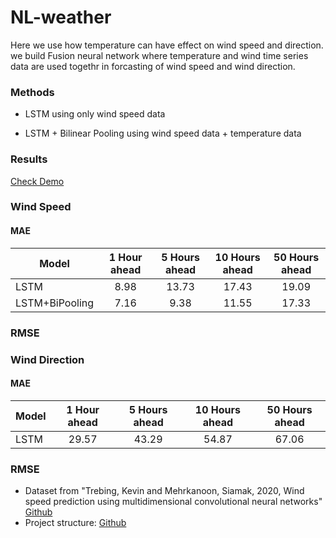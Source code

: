 # NL-weather
Here we use how temperature can have effect on wind speed and direction. we build Fusion neural network where temperature and wind time series data are used togethr in forcasting of wind speed and wind direction. 

### Methods

- LSTM using only wind speed data

- LSTM + Bilinear Pooling using wind speed data + temperature data


### Results

[Check Demo](https://github.com/mhmdrdwn/NLweather/blob/main/wind_speed_demo.ipynb)

### Wind Speed
#### MAE

| Model          | 1 Hour ahead | 5 Hours ahead|10 Hours ahead|50 Hours ahead|
| -------------- |:------------:|:------------:|:------------:|:------------:|
| LSTM           |  8.98        |  13.73       |   17.43      |  19.09       |
| LSTM+BiPooling |  7.16        |  9.38        |   11.55      |	 17.33       |

### RMSE

### Wind Direction

#### MAE

| Model         | 1 Hour ahead | 5 Hours ahead|10 Hours ahead|50 Hours ahead|
| ------------- |:------------:|:------------:|:------------:|:------------:|
| LSTM          |  29.57       |  43.29       |   54.87      |  67.06       |

### RMSE


- Dataset from "Trebing, Kevin and Mehrkanoon, Siamak, 2020, Wind speed prediction using multidimensional convolutional neural networks" [Github](https://github.com/HansBambel/multidim_conv)
- Project structure: [Github](https://github.com/ossez-com/python-project-structure-sample)

